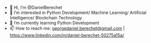 - 👋 Hi, I’m @DanielBerechet
- 👀 I’m interested in Python Development/ Machine Learning/ Artificial Intelligence/ Blockchain Technology
- 🌱 I’m currently learning Python Development
- 📫 How to reach me: georgedaniel.berechet@gmail.com | https://www.linkedin.com/in/daniel-berechet-50275a15a/
